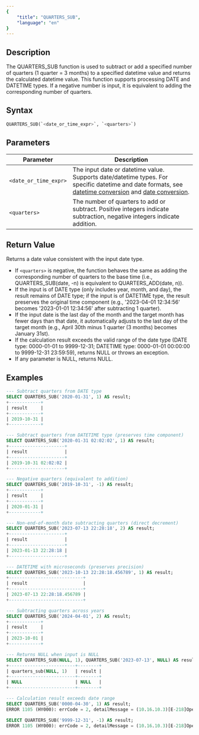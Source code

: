 ```yaml
---
{
    "title": "QUARTERS_SUB",
    "language": "en"
}
---
```


## Description

The QUARTERS_SUB function is used to subtract or add a specified number of quarters (1 quarter = 3 months) to a specified datetime value and returns the calculated datetime value. This function supports processing DATE and DATETIME types. If a negative number is input, it is equivalent to adding the corresponding number of quarters.

## Syntax

```sql
QUARTERS_SUB(`<date_or_time_expr>`, `<quarters>`)
```

## Parameters

| Parameter | Description |
| --------- | ----------- |
| `<date_or_time_expr>` | The input date or datetime value. Supports date/datetime types. For specific datetime and date formats, see [datetime conversion](../../../../../docs/sql-manual/basic-element/sql-data-types/conversion/datetime-conversion) and [date conversion](../../../../../docs/sql-manual/basic-element/sql-data-types/conversion/date-conversion). |
| `<quarters>` | The number of quarters to add or subtract. Positive integers indicate subtraction, negative integers indicate addition. |

## Return Value

Returns a date value consistent with the input date type.

- If `<quarters>` is negative, the function behaves the same as adding the corresponding number of quarters to the base time (i.e., QUARTERS_SUB(date, -n) is equivalent to QUARTERS_ADD(date, n)).
- If the input is of DATE type (only includes year, month, and day), the result remains of DATE type; if the input is of DATETIME type, the result preserves the original time component (e.g., '2023-04-01 12:34:56' becomes '2023-01-01 12:34:56' after subtracting 1 quarter).
- If the input date is the last day of the month and the target month has fewer days than that date, it automatically adjusts to the last day of the target month (e.g., April 30th minus 1 quarter (3 months) becomes January 31st).
- If the calculation result exceeds the valid range of the date type (DATE type: 0000-01-01 to 9999-12-31; DATETIME type: 0000-01-01 00:00:00 to 9999-12-31 23:59:59), returns NULL or throws an exception.
- If any parameter is NULL, returns NULL.

## Examples

```sql
--- Subtract quarters from DATE type
SELECT QUARTERS_SUB('2020-01-31', 1) AS result;
+------------+
| result     |
+------------+
| 2019-10-31 |
+------------+

--- Subtract quarters from DATETIME type (preserves time component)
SELECT QUARTERS_SUB('2020-01-31 02:02:02', 1) AS result;
+---------------------+
| result              |
+---------------------+
| 2019-10-31 02:02:02 |
+---------------------+

--- Negative quarters (equivalent to addition)
SELECT QUARTERS_SUB('2019-10-31', -1) AS result;
+------------+
| result     |
+------------+
| 2020-01-31 |
+------------+

--- Non-end-of-month date subtracting quarters (direct decrement)
SELECT QUARTERS_SUB('2023-07-13 22:28:18', 2) AS result;
+---------------------+
| result              |
+---------------------+
| 2023-01-13 22:28:18 |
+---------------------+

--- DATETIME with microseconds (preserves precision)
SELECT QUARTERS_SUB('2023-10-13 22:28:18.456789', 1) AS result;
+----------------------------+
| result                     |
+----------------------------+
| 2023-07-13 22:28:18.456789 |
+----------------------------+

--- Subtracting quarters across years
SELECT QUARTERS_SUB('2024-04-01', 2) AS result;
+------------+
| result     |
+------------+
| 2023-10-01 |
+------------+

--- Returns NULL when input is NULL
SELECT QUARTERS_SUB(NULL, 1), QUARTERS_SUB('2023-07-13', NULL) AS result;
+-------------------------+--------+
| quarters_sub(NULL, 1)   | result |
+-------------------------+--------+
| NULL                    | NULL   |
+-------------------------+--------+

--- Calculation result exceeds date range
SELECT QUARTERS_SUB('0000-04-30', 1) AS result;
ERROR 1105 (HY000): errCode = 2, detailMessage = (10.16.10.3)[E-218]Operation quarters_sub of 0000-04-30, 1 out of range

SELECT QUARTERS_SUB('9999-12-31', -1) AS result;
ERROR 1105 (HY000): errCode = 2, detailMessage = (10.16.10.3)[E-218]Operation quarters_sub of 9999-12-31, -1 out of range
```